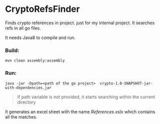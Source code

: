 # CryptoRefsFinder
Finds crypto references in project. just for my internal project. It searches refs in all go files.

It needs Java8 to compile and run.

### Build:
`mvn clean assembly:assembly`

### Run:
`java -jar -Dpath=<path of the go project>  crypto-1.0-SNAPSHOT-jar-with-dependencies.jar`

> If path variable is not provided, it starts searching within the current directory

It generates an excel sheet with the name *References.xslx* which contains all the matches.
